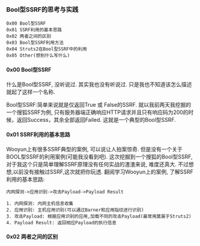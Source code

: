 ### Bool型SSRF的思考与实践

	0x00 Bool型SSRF 
	0x01 SSRF利用的基本思路
	0x02 两者之间的区别
	0x03 Bool型SSRF利用方法
	0x04 Struts2在Bool型SSRF中的利用
	0x05 Other(想到什么写什么)

#### 0x00 Bool型SSRF
什么是Bool型SSRF, 没听说过. 其实我也没有听说过. 只是我也不知道该怎么描述就起了这样一个名称.

Bool型SSRF:简单来说就是仅返回True 或 False的SSRF. 就以我前两天我挖掘的一个搜狐SSRF为例, 只有服务器端正确响应HTTP请求并且只有响应码为200的时候，返回Success，其余全部返回Failed. 这就是一个典型的Bool型SSRF.

#### 0x01 SSRF利用的基本思路
Wooyun上有很多SSRF典型的案例, 可以说让人拍案惊奇. 但是没有一个关于BOOL型SSRF的利用案例(可能我没看到吧). 这次挖掘到一个搜狐的Bool型SSRF, 对于我这个只是简单理解SSRF原理没有任何实战的渣渣来说, 难度还真大. 不过想想,以前没有接触过SSRF,这次就把你玩透. 翻阅学习Wooyun上的案例, 了解SSRF利用的基本思路:

	内网探测->应用识别->攻击Payload->Payload Result

	1. 内网探测: 内网主机信息收集
	2. 应用识别: 主机应用识别(可以通过Barner和应用指纹进行识别)
	3. 攻击Payload: 根据应用识别的应用,加载不同的攻击Payload(最常用莫属于Struts2)
	4. Payload Result: 返回相应Payload的执行信息

#### 0x02 两者之间的区别
